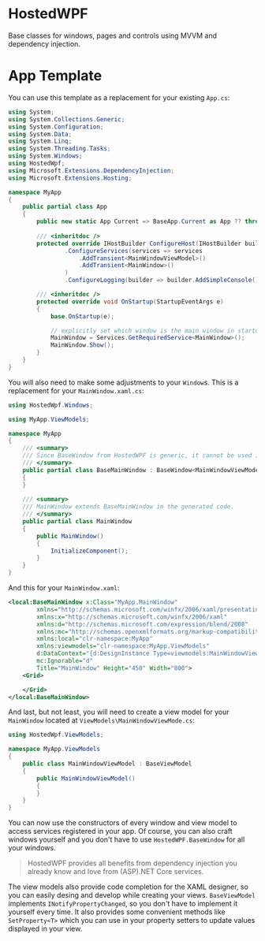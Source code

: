 HostedWPF
===

Base classes for windows, pages and controls using MVVM and dependency injection.

App Template
==

You can use this template as a replacement for your existing `App.cs`:

```csharp
using System;
using System.Collections.Generic;
using System.Configuration;
using System.Data;
using System.Linq;
using System.Threading.Tasks;
using System.Windows;
using HostedWpf;
using Microsoft.Extensions.DependencyInjection;
using Microsoft.Extensions.Hosting;

namespace MyApp
{
    public partial class App
    {
        public new static App Current => BaseApp.Current as App ?? throw new ApplicationException("Current Application is not an App instance!");
        
        /// <inheritdoc />
        protected override IHostBuilder ConfigureHost(IHostBuilder builder) => builder
                .ConfigureServices(services => services
                    .AddTransient<MainWindowViewModel>()
                    .AddTransient<MainWindow>()
                )
                .ConfigureLogging(builder => builder.AddSimpleConsole());

        /// <inheritdoc />
        protected override void OnStartup(StartupEventArgs e)
        {
            base.OnStartup(e);

            // explicitly set which window is the main window in startup
            MainWindow = Services.GetRequiredService<MainWindow>();
            MainWindow.Show();
        }
    }
}
```

You will also need to make some adjustments to your `Window`s. This is a replacement for your `MainWindow.xaml.cs`:

```csharp
using HostedWpf.Windows;

using MyApp.ViewModels;

namespace MyApp
{
    /// <summary>
    /// Since BaseWindow from HostedWPF is generic, it cannot be used in XAML. This intermediate class is needed for the WPF designer to work.
    /// </summary>
    public partial class BaseMainWindow : BaseWindow<MainWindowViewModel>
    {
    }
    
    /// <summary>
    /// MainWindow extends BaseMainWindow in the generated code.
    /// </summary>
    public partial class MainWindow
    {
        public MainWindow()
        {
            InitializeComponent();
        }
    }
}

```

And this for your `MainWindow.xaml`:

```xml
<local:BaseMainWindow x:Class="MyApp.MainWindow"
        xmlns="http://schemas.microsoft.com/winfx/2006/xaml/presentation"
        xmlns:x="http://schemas.microsoft.com/winfx/2006/xaml"
        xmlns:d="http://schemas.microsoft.com/expression/blend/2008"
        xmlns:mc="http://schemas.openxmlformats.org/markup-compatibility/2006"
        xmlns:local="clr-namespace:MyApp"
        xmlns:viewmodels="clr-namespace:MyApp.ViewModels"
        d:DataContext="{d:DesignInstance Type=viewmodels:MainWindowViewModel}"
        mc:Ignorable="d"
        Title="MainWindow" Height="450" Width="800">
    <Grid>

    </Grid>
</local:BaseMainWindow>
```

And last, but not least, you will need to create a view model for your `MainWindow` located at `ViewModels\MainWindowViewMode.cs`:

```csharp
using HostedWpf.ViewModels;

namespace MyApp.ViewModels
{
    public class MainWindowViewModel : BaseViewModel
    {
        public MainWindowViewModel()
        {
        }
    }
}

```

You can now use the constructors of every window and view model to access services registered in your app.
Of course, you can also craft windows yourself and you don't have to use `HostedWPF.BaseWindow` for all your windows.


> HostedWPF provides all benefits from dependency injection you already know and love from (ASP).NET Core services.

The view models also provide code completion for the XAML designer, so you can easily desing and develop while creating your views.
`BaseViewModel` implements `INotifyPropertyChanged`, so you don't have to implement it yourself every time. It also provides
some convenient methods like `SetProperty<T>` which you can use in your property setters to update values displayed in your view.
